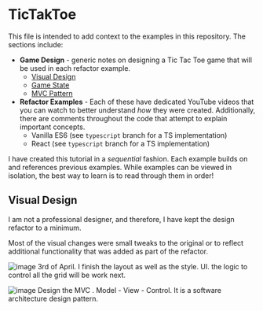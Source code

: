 # TicTakToe
This file is intended to add context to the examples in this repository. The sections include:

- **Game Design** - generic notes on designing a Tic Tac Toe game that will be used in each refactor example.
  - [Visual Design](#visual-design)
  - [Game State](#game-state-design)
  - [MVC Pattern](#mvc-pattern)
- **Refactor Examples** - Each of these have dedicated YouTube videos that you can watch to better understand _how_ they were created. Additionally, there are comments throughout the code that attempt to explain important concepts.
  - Vanilla ES6 (see `typescript` branch for a TS implementation)
  - React (see `typescript` branch for a TS implementation)

I have created this tutorial in a _sequential_ fashion. Each example builds on and references previous examples. While examples can be viewed in isolation, the best way to learn is to read through them in order!

## Visual Design

I am not a professional designer, and therefore, I have kept the design refactor to a minimum.

Most of the visual changes were small tweaks to the original or to reflect additional functionality that was added as part of the refactor.

![image](https://user-images.githubusercontent.com/9263674/230105602-9ddeb1f6-5839-4a31-9948-ba235af8ecb9.png)
 3rd of April. I finish the layout as well as the style. UI. the logic to control all the grid will be work next.

![image](https://user-images.githubusercontent.com/9263674/230115012-4da4a687-6f22-4665-9225-6ab20eb0b698.png)
Design the MVC . Model - View - Control. It is a software architecture design pattern.
